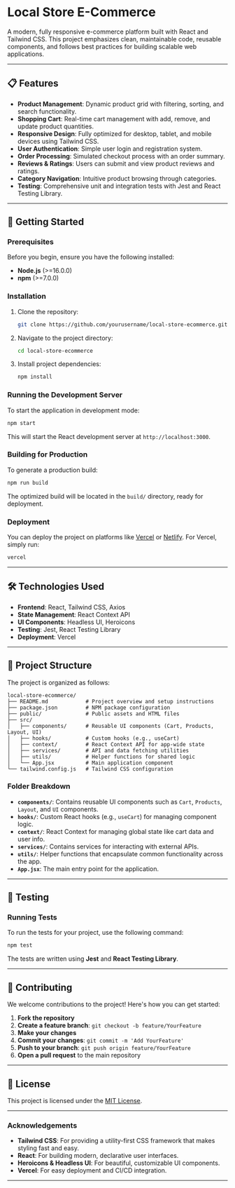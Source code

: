

# Local Store E-Commerce

A modern, fully responsive e-commerce platform built with React and Tailwind CSS. This project emphasizes clean, maintainable code, reusable components, and follows best practices for building scalable web applications.

---

## 📋 Features

- **Product Management**: Dynamic product grid with filtering, sorting, and search functionality.
- **Shopping Cart**: Real-time cart management with add, remove, and update product quantities.
- **Responsive Design**: Fully optimized for desktop, tablet, and mobile devices using Tailwind CSS.
- **User Authentication**: Simple user login and registration system.
- **Order Processing**: Simulated checkout process with an order summary.
- **Reviews & Ratings**: Users can submit and view product reviews and ratings.
- **Category Navigation**: Intuitive product browsing through categories.
- **Testing**: Comprehensive unit and integration tests with Jest and React Testing Library.

---

## 🚀 Getting Started

### Prerequisites

Before you begin, ensure you have the following installed:

- **Node.js** (>=16.0.0)
- **npm** (>=7.0.0)

### Installation

1. Clone the repository:
    ```bash
    git clone https://github.com/yourusername/local-store-ecommerce.git
    ```

2. Navigate to the project directory:
    ```bash
    cd local-store-ecommerce
    ```

3. Install project dependencies:
    ```bash
    npm install
    ```

### Running the Development Server

To start the application in development mode:

```bash
npm start
```

This will start the React development server at `http://localhost:3000`.

### Building for Production

To generate a production build:

```bash
npm run build
```

The optimized build will be located in the `build/` directory, ready for deployment.

### Deployment

You can deploy the project on platforms like [Vercel](https://vercel.com/) or [Netlify](https://www.netlify.com/). For Vercel, simply run:

```bash
vercel
```

---

## 🛠️ Technologies Used

- **Frontend**: React, Tailwind CSS, Axios
- **State Management**: React Context API
- **UI Components**: Headless UI, Heroicons
- **Testing**: Jest, React Testing Library
- **Deployment**: Vercel

---

## 📂 Project Structure

The project is organized as follows:

```plaintext
local-store-ecommerce/
├── README.md            # Project overview and setup instructions
├── package.json         # NPM package configuration
├── public/              # Public assets and HTML files
├── src/                 
│   ├── components/      # Reusable UI components (Cart, Products, Layout, UI)
│   ├── hooks/           # Custom hooks (e.g., useCart)
│   ├── context/         # React Context API for app-wide state
│   ├── services/        # API and data fetching utilities
│   ├── utils/           # Helper functions for shared logic
│   └── App.jsx          # Main application component
└── tailwind.config.js   # Tailwind CSS configuration
```

### Folder Breakdown

- **`components/`**: Contains reusable UI components such as `Cart`, `Products`, `Layout`, and `UI` components.
- **`hooks/`**: Custom React hooks (e.g., `useCart`) for managing component logic.
- **`context/`**: React Context for managing global state like cart data and user info.
- **`services/`**: Contains services for interacting with external APIs.
- **`utils/`**: Helper functions that encapsulate common functionality across the app.
- **`App.jsx`**: The main entry point for the application.

---

## 🧪 Testing

### Running Tests

To run the tests for your project, use the following command:

```bash
npm test
```

The tests are written using **Jest** and **React Testing Library**.

---

## 🤝 Contributing

We welcome contributions to the project! Here's how you can get started:

1. **Fork the repository**
2. **Create a feature branch**: `git checkout -b feature/YourFeature`
3. **Make your changes**
4. **Commit your changes**: `git commit -m 'Add YourFeature'`
5. **Push to your branch**: `git push origin feature/YourFeature`
6. **Open a pull request** to the main repository

---

## 📝 License

This project is licensed under the [MIT License](https://opensource.org/licenses/MIT).

---

### **Acknowledgements**

- **Tailwind CSS**: For providing a utility-first CSS framework that makes styling fast and easy.
- **React**: For building modern, declarative user interfaces.
- **Heroicons & Headless UI**: For beautiful, customizable UI components.
- **Vercel**: For easy deployment and CI/CD integration.

---
